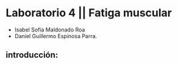 # Laboratorio 4 || Fatiga muscular

- Isabel Sofía Maldonado Roa
- Daniel Guillermo Espinosa Parra.

## introducción:

